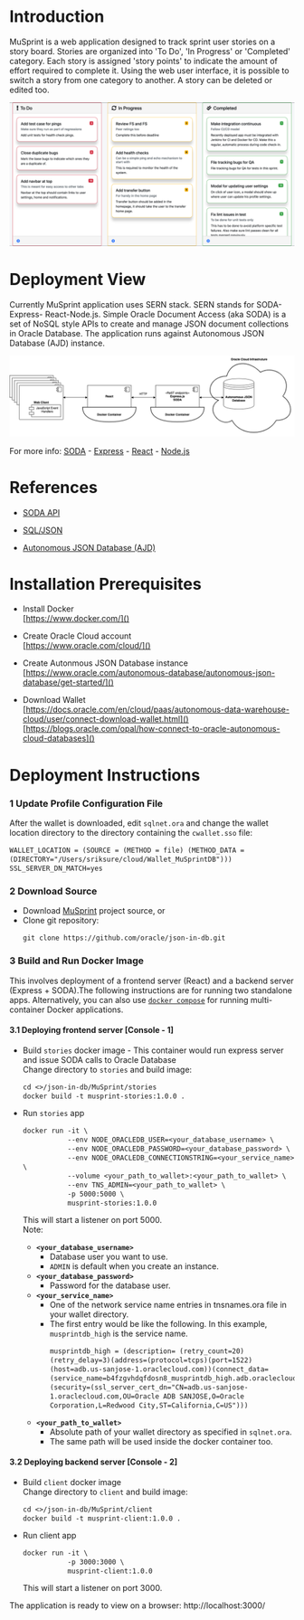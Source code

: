 # Introduction
MuSprint is a web application designed to track sprint user stories on a story
board. Stories are organized into 'To Do', 'In Progress' or 'Completed'
category. Each story is assigned 'story points' to indicate the amount of
effort required to complete it. Using the web user interface, it is possible
to switch a story from one category to another. A story can be deleted or edited
too.

![Img-1](./client/src/img/board-1.png)

# Deployment View
Currently MuSprint application uses SERN stack. SERN stands for SODA-Express-
React-Node.js. Simple Oracle Document Access (aka SODA) is a set of NoSQL style
APIs to create and manage JSON document collections in Oracle Database. The
application runs against Autonomous JSON Database (AJD) instance.

![Img-2](./images/SERN.png)

For more info: [SODA](https://docs.oracle.com/en/database/oracle/simple-oracle-document-access/index.html) -  [Express](https://expressjs.com/) - [React](https://reactjs.org/) - [Node.js](https://nodejs.org/)

# References

* [SODA API](https://docs.oracle.com/en/database/oracle/simple-oracle-document-access/nodejs/index.html)  

* [SQL/JSON](https://docs.oracle.com/en/database/oracle/oracle-database/19/adjsn/index.html)

* [Autonomous JSON Database (AJD)](https://www.oracle.com/autonomous-database/autonomous-json-database/)  

# Installation Prerequisites
* Install Docker  
  [https://www.docker.com/]()

* Create Oracle Cloud account  
  [https://www.oracle.com/cloud/]()

* Create Autonmous JSON Database instance  
  [https://www.oracle.com/autonomous-database/autonomous-json-database/get-started/]()

* Download Wallet  
  [https://docs.oracle.com/en/cloud/paas/autonomous-data-warehouse-cloud/user/connect-download-wallet.html]()  
  [https://blogs.oracle.com/opal/how-connect-to-oracle-autonomous-cloud-databases]()

# Deployment Instructions

### 1 Update Profile Configuration File  

After the wallet is downloaded, edit `sqlnet.ora` and change the wallet location directory to the directory containing the `cwallet.sso` file:
~~~~
WALLET_LOCATION = (SOURCE = (METHOD = file) (METHOD_DATA = (DIRECTORY="/Users/sriksure/cloud/Wallet_MuSprintDB")))
SSL_SERVER_DN_MATCH=yes
~~~~

### 2 Download Source

* Download [MuSprint](.) project source, or
* Clone git repository:
  ~~~~
  git clone https://github.com/oracle/json-in-db.git
  ~~~~

### 3 Build and Run Docker Image

This involves deployment of a frontend server (React) and a backend server (Express + SODA).The following instructions are for running two standalone apps. Alternatively, you can also use [`docker compose`](https://docs.docker.com/compose/) for running multi-container Docker applications. 

#### 3.1 Deploying frontend server [Console - 1]

* Build `stories` docker image - This container would run express server and issue SODA calls to Oracle Database  
  Change directory to `stories` and build image:
  ~~~~
  cd <>/json-in-db/MuSprint/stories
  docker build -t musprint-stories:1.0.0 .
  ~~~~

* Run `stories` app
  ~~~~
  docker run -it \
             --env NODE_ORACLEDB_USER=<your_database_username> \
             --env NODE_ORACLEDB_PASSWORD=<your_database_password> \
             --env NODE_ORACLEDB_CONNECTIONSTRING=<your_service_name> \
             --volume <your_path_to_wallet>:<your_path_to_wallet> \
             --env TNS_ADMIN=<your_path_to_wallet> \
             -p 5000:5000 \
             musprint-stories:1.0.0
  ~~~~
  This will start a listener on port 5000.  
  Note:   
  * **`<your_database_username>`**
    * Database user you want to use.
    * `ADMIN` is default when you create an instance.
  * **`<your_database_password>`**
    * Password for the database user.
  * **`<your_service_name>`**
    * One of the network service name entries in tnsnames.ora file in your wallet directory.
    * The first entry would be like the following. In this example, `musprintdb_high` is the service name.
      ~~~~
      musprintdb_high = (description= (retry_count=20)(retry_delay=3)(address=(protocol=tcps)(port=1522)(host=adb.us-sanjose-1.oraclecloud.com))(connect_data=(service_name=b4fzgvhdqfdosn8_musprintdb_high.adb.oraclecloud.com))(security=(ssl_server_cert_dn="CN=adb.us-sanjose-1.oraclecloud.com,OU=Oracle ADB SANJOSE,O=Oracle Corporation,L=Redwood City,ST=California,C=US")))
      ~~~~
  * **`<your_path_to_wallet>`**
    * Absolute path of your wallet directory as specified in `sqlnet.ora`.
    * The same path will be used inside the docker container too.

#### 3.2 Deploying backend server [Console - 2]

* Build `client` docker image  
  Change directory to `client` and build image:
  ~~~~
  cd <>/json-in-db/MuSprint/client
  docker build -t musprint-client:1.0.0 .
  ~~~~

* Run client app  
  ~~~~
  docker run -it \
             -p 3000:3000 \
             musprint-client:1.0.0
  ~~~~
  This will start a listener on port 3000.  

The application is ready to view on a browser:  http://localhost:3000/
